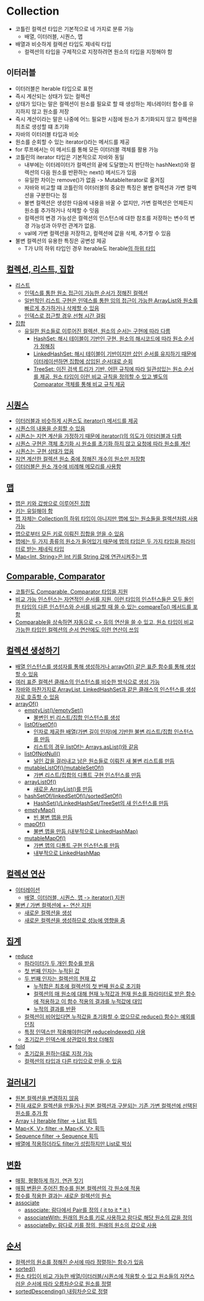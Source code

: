 # Collection

- 코틀린 컬렉션 타입은 기본적으로 네 가지로 분류 가능 
  - 배열, 이터러블, 시퀀스, 맵
- 배열과 비슷하게 컬렉션 타입도 제네릭 타입
  - 컬렉션의 타입을 구체적으로 지정하려면 원소의 타입을 지정해야 함


## 이터러블
- 이터러블은 Iterable<T> 타입으로 표현
- 즉시 계산되는 상태가 있는 컬렉션 
- 상태가 있다는 말은 컬렉션이 원소를 필요로 할 때 생성하는 제너레이터 함수를 유지하지 않고 원소를 저장
- 즉시 계산이라는 말은 나중에 어느 필요한 시점에 원소가 초기화되지 않고 컬렉션을 최초로 생성할 떄 초기화
- 자바의 이터러블 타입과 비슷
- 원소를 순회할 수 있는 iterator()라는 메서드를 제공
- for 루프에서는 이 메서드를 통해 모든 이터러블 객체를 활용 가능
- 코틀린의 iterator 타입은 기본적으로 자바와 동일
  - 내부에는 이터레이터가 컬렉션의 끝에 도달했는지 판단하는 hashNext()와 컬렉션의 다음 원소를 반환하는 next() 메서드가 있음
  - 유일한 차이는 remove()가 없음 -> MutableIterator로 옮겨짐
  - 자바와 비교할 떄 코틀린의 이터러블의 중요한 특징은 불변 컬렉션과 가변 컬렉션을 구분한다는 점
  - 불변 컬렉션은 생성한 다음에 내용을 바꿀 수 없지만, 가변 컬렉션은 언제든지 원소를 추가하거나 삭제할 수 잇음
  - 컬렉션의 변경 가능성은 컬렉션의 인스턴스에 대한 참조를 저장하는 변수의 변경 가능성과 아무런 관계가 없음.
  - val에 가변 컬렉션을 저장하고, 컬렉션에 값을 삭제, 추가할 수 있음
- 불변 컬렉션의 유용한 특징은 공변성 제공 
  - T가 U의 하위 타입인 경우 Iterable<T>도 Iterable<U>의 하위 타입

## 컬렉션, 리스트, 집합
- 리스트
  - 인덱스를 통한 원소 접근이 가능한 순서가 정해진 컬렉션
  - 일반적인 리스트 구현은 인덱스를 통한 임의 접근이 가능한 ArrayList와 원소를 빠르게 추가하거나 삭제할 수 있음
  - 인덱스로 접근할 경우 선형 시간 걸림
- 집합
  - 유일한 원소들로 이루어진 컬렉션, 원소의 순서는 구현에 따라 다름
    - HashSet: 해시 테이블이 기반인 구현, 원소의 해시코드에 따라 원소 순서가 정해짐
    - LinkedHashSet: 해시 테이블이 기반이지만 삽인 순서를 유지하기 때문에 이터레이션하면 집합에 삽입된 순서대로 순회
    - TreeSet: 이진 검색 트리가 기반, 어떤 규칙에 따라 일관성있는 원소 순서를 제공, 원소 타입이 이런 비교 규칙을 정의할 수 있고 별도의 Comparator 객체를 통해 비교 규칙 제공

## 시퀀스
- 이터러블과 비슷하게 시퀀스도 iterator() 메서드를 제공
- 시퀀스의 내용을 순회할 수 있음
- 시퀀스는 지연 계산을 가정하기 때문에 iterator()의 의도가 이터러블과 다름
- 시퀀스 구현은 객체 초기화 시 원소를 초기화 하지 않고 요청에 따라 원소를 계산
- 시퀀스는 구현 상태가 없음 
- 지연 계산한 컬렉션 원소 중에 정해진 개수의 원소만 저장함
- 이터러블은 원소 개수에 비례해 메모리를 사용함

## 맵
- 맵은 키와 값쌍으로 이루어진 집합
- 키는 유일해야 함
- 맵 자체는 Collection의 하위 타입이 아니지만 맵에 있는 원소들을 컬렉션처럼 사용 가능
- 맵으로부터 모든 키로 이뤄진 집합을 얻을 수 있음 
- 맵에는 두 가지 종류의 원소가 들어있기 때문에 맵의 타입은 두 가지 타입을 파라미터로 받는 제네릭 타입
- Map<Int, String>은 Int 키를 String 값에 연관시켜주는 맵 

## Comparable, Comparator
- 코틀린도 Comparable, Comparator 타입을 지원
- 비교 가능 인스턴스는 자연적인 순서를 지원, 이런 타입의 인스턴스들은 모두 돌인한 타입의 다른 인스턴스와 순서를 비교할 때 쓸 수 있는 compareTo() 메서드를 포함
- Comparable을 상속하면 자동으로 <> 등의 연산을 쓸 수 있고, 원소 타입이 비교 가능한 타입인 컬렉션의 순서 연산에도 이런 연산이 쓰임 

## 컬렉션 생성하기
- 배열 인스턴스를 생성자를 통해 생성하거나 arrayOf() 같은 표준 함수를 통해 생성할 수 있음
- 여러 표준 컬렉션 클래스의 인스턴스를 비슷한 방식으로 생성 가능
- 자바와 마찬가지로 ArrayList, LinkedHashSet과 같은 클래스의 인스턴스를 생성자로 호출할 수 있음
- arrayOf()
  - emptyList()/emptySet()
    - 불변인 빈 리스트/집합 인스턴스를 생성
  - listOf/setOf()
    - 인자로 제공한 배열(가변 길이 인자)에 기반한 불변 리스트/집합 인스턴스를 만듬
    - 리스트의 경우 listOf는 Arrays.asList()와 같음
  - listOfNotNull()
    - 널인 값을 걸러내고 남은 원소들로 이뤄진 새 불변 리스트를 만듬
  - mutableListOf()/mutableSetOf()
    - 가변 리스트/집합의 디폴트 구현 인스턴스를 만듬
  - arrayListOf()
    - 새로운 ArrayList()를 만듬
  - hashSetOf/linkedSetOf()/sortedSetOf()
    - HashSet()/LinkedHashSet/TreeSet의 새 인스턴스를 만듬
  - emptyMap()
    - 빈 불변 맵을 만듬
  - mapOf()
    - 불변 맵을 만듬 (내부적으로 LinkedHashMap)
  - mutableMapOf()
    - 가변 맵의 디폴트 구현 인스턴스를 만듬
    - 내부적으로 LinkedHashMap
  

## 컬렉션 연산
- 이터레이션
  - 배열, 이터러블, 시퀀스, 맵 -> iterator() 지원
- 불변 / 가변 컬렉션에 +- 연산 지원
  - 새로운 컬렉션을 생성
  - 새로운 컬렉션을 생성하므로 성능에 영향을 줌

## 집계
- reduce
  - 파라미터가 두 개인 함수를 받음
  - 첫 번째 인자는 누적된 값
  - 두 번째 인자는 컬렉션의 현재 값
    - 누적합은 최초에 컬렉션의 첫 번째 원소로 초기화
    - 컬렉션의 매 원소에 대해 현재 누적값과 현재 원소를 파라미터로 받은 함수에 적용하고 이 함수 적용의 결과를 누적값에 대입
    - 누적의 결과를 반환
  - 컬렉션이 비어있다면 누적값을 초기화할 수 없으므로 reduce() 함수는 예외를 던짐
  - 특정 인덱스만 적용해야한다면 reduceIndexed() 사용
  - 초기값은 인덱스에 상관없이 항상 더해짐
- fold
  - 초기값을 원하는대로 지정 가능
  - 컬렉션의 타입과 다른 타입으로 만들 수 있음

## 걸러내기
- 원본 컬렉션을 변경하지 않음
- 전혀 새로운 컬렉션을 만들거나 원본 컬렉션과 구분되는 기존 가변 컬렉션에 선택된 원소를 추가 함
- Array<T> 나 Iterable<T> filter -> List<T> 획득
- Map<K, V> filter -> Map<K, V> 획득
- Sequence<T> filter -> Sequence<T> 획득
- 배열에 적용하더라도 filter가 성립하지만 List<T>로 박싱

## 변환
- 매핑, 평평하게 하기, 연관 짓기
- 매핑 변환은 주어진 함수를 원본 컬렉션의 각 원소에 적용
- 함수를 적용한 결과는 새로운 컬렉션의 원소
- associate
  - associate: 람다에서 Pair를 정의 { it to it * it }
  - associateWith: 원래의 원소를 키로 사용하고 람다로 해당 원소의 값을 정의
  - associateBy: 람다로 키를 정의, 원래의 원소의 값으로 사용

## 순서
- 컬렉션의 원소를 정해진 순서에 따라 정렬하는 함수가 있음
- sorted()
- 원소 타입이 비교 가능한 배열/이터러블/시퀀스에 적용할 수 있고 원소들의 자연스러운 순서에 따라 오름차순으로 원소를 정렬
- sortedDescending() 내림차순으로 정렬